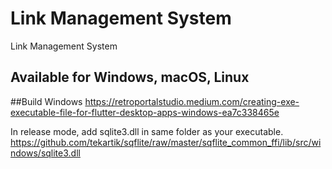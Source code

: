 # Link Management System

Link Management System

## Available for Windows, macOS, Linux

##Build Windows
https://retroportalstudio.medium.com/creating-exe-executable-file-for-flutter-desktop-apps-windows-ea7c338465e

In release mode, add sqlite3.dll in same folder as your executable. https://github.com/tekartik/sqflite/raw/master/sqflite_common_ffi/lib/src/windows/sqlite3.dll

